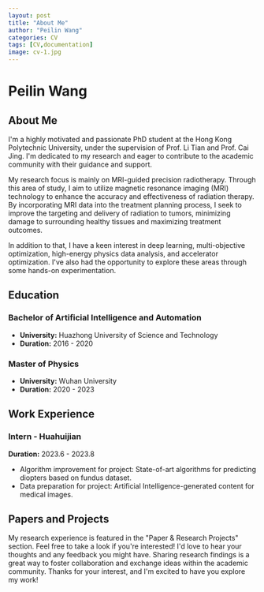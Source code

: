 ```yaml
---
layout: post
title: "About Me"
author: "Peilin Wang"
categories: CV
tags: [CV,documentation]
image: cv-1.jpg
---
```


# Peilin Wang

## About Me

I'm a highly motivated and passionate PhD student at the Hong Kong Polytechnic University, under the supervision of Prof. Li Tian and Prof. Cai Jing. I'm dedicated to my research and eager to contribute to the academic community with their guidance and support. 

My research focus is mainly on MRI-guided precision radiotherapy. Through this area of study, I aim to utilize magnetic resonance imaging (MRI) technology to enhance the accuracy and effectiveness of radiation therapy. By incorporating MRI data into the treatment planning process, I seek to improve the targeting and delivery of radiation to tumors, minimizing damage to surrounding healthy tissues and maximizing treatment outcomes. 

In addition to that, I have a keen interest in deep learning, multi-objective optimization, high-energy physics data analysis, and accelerator optimization. I've also had the opportunity to explore these areas through some hands-on experimentation.


## Education

### Bachelor of Artificial Intelligence and Automation

- **University:** Huazhong University of Science and Technology
- **Duration:** 2016 - 2020

### Master of Physics

- **University:** Wuhan University
- **Duration:** 2020 - 2023


## Work Experience

### Intern - Huahuijian

**Duration:** 2023.6 - 2023.8

- Algorithm improvement for project: State-of-art algorithms for predicting diopters based on fundus dataset.
- Data preparation for project: Artificial Intelligence-generated content for medical images.


## Papers and Projects

My research experience is featured in the "Paper & Research Projects" section. Feel free to take a look if you're interested! I'd love to hear your thoughts and any feedback you might have. Sharing research findings is a great way to foster collaboration and exchange ideas within the academic community. Thanks for your interest, and I'm excited to have you explore my work!
